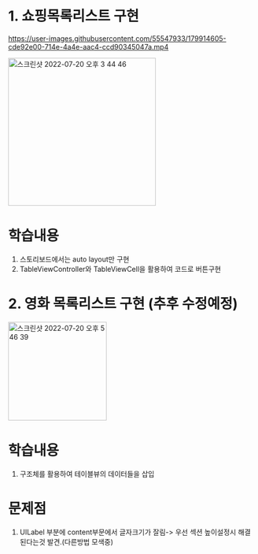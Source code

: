 # 1. 쇼핑목록리스트 구현 


https://user-images.githubusercontent.com/55547933/179914605-cde92e00-714e-4a4e-aac4-ccd90345047a.mp4

<img width="300" alt="스크린샷 2022-07-20 오후 3 44 46" src="https://user-images.githubusercontent.com/55547933/179915297-08d3591e-dec9-49ae-9224-53f46fbf3a27.png">


# 학습내용

1. 스토리보드에서는 auto layout만 구현
2. TableViewController와 TableViewCell을 활용하여 코드로 버튼구현 


# 2. 영화 목록리스트 구현 (추후 수정예정)

<img width="200" alt="스크린샷 2022-07-20 오후 5 46 39" src="https://user-images.githubusercontent.com/55547933/179940637-c0542fa9-d511-4752-848b-753923e5473a.png">


# 학습내용
1. 구조체를 활용하여 테이블뷰의 데이터들을 삽입

# 문제점

1. UILabel 부분에 content부문에서 글자크기가 잘림-> 우선 섹션 높이설정시 해결된다는것 발견.(다른방법 모색중)
